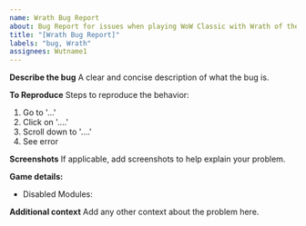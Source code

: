 ```yaml
---
name: Wrath Bug Report
about: Bug Report for issues when playing WoW Classic with Wrath of the Lich King expansion
title: "[Wrath Bug Report]"
labels: "bug, Wrath"
assignees: Wutname1
---
```


**Describe the bug**
A clear and concise description of what the bug is.

**To Reproduce**
Steps to reproduce the behavior:

1. Go to '...'
2. Click on '....'
3. Scroll down to '....'
4. See error

**Screenshots**
If applicable, add screenshots to help explain your problem.

**Game details:**

- Disabled Modules:

**Additional context**
Add any other context about the problem here.
